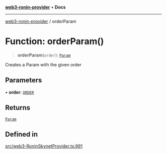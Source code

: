 [**web3-ronin-provider**](../README.md) • **Docs**

***

[web3-ronin-provider](../globals.md) / orderParam

# Function: orderParam()

> **orderParam**(`order`): [`Param`](../classes/Param.md)

Creates a Param with the given order

## Parameters

• **order**: [`ORDER`](../enumerations/ORDER.md)

## Returns

[`Param`](../classes/Param.md)

## Defined in

[src/web3-RoninSkynetProvider.ts:991](https://github.com/chuacw/web3-ronin-provider/blob/dab3da736520006c9aeb4dab1fb5f7a56228c341/src/web3-RoninSkynetProvider.ts#L991)

